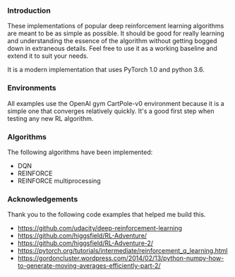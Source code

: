 ### Introduction
These implementations of popular deep reinforcement learning algorithms are meant to be as simple as possible.  It should be good for really learning and understanding the essence of the algorithm without getting bogged down in extraneous details.  Feel free to use it as a working baseline and extend it to suit your needs.

It is a modern implementation that uses PyTorch 1.0 and python 3.6.


### Environments
All examples use the OpenAI gym CartPole-v0 environment because it is a simple one that converges relatively quickly.  It's a good first step when testing any new RL algorithm.


### Algorithms
The following algorithms have been implemented:
- DQN
- REINFORCE
- REINFORCE multiprocessing




### Acknowledgements
Thank you to the following code examples that helped me build this.

- https://github.com/udacity/deep-reinforcement-learning
- https://github.com/higgsfield/RL-Adventure/
- https://github.com/higgsfield/RL-Adventure-2/
- https://pytorch.org/tutorials/intermediate/reinforcement_q_learning.html
- https://gordoncluster.wordpress.com/2014/02/13/python-numpy-how-to-generate-moving-averages-efficiently-part-2/
